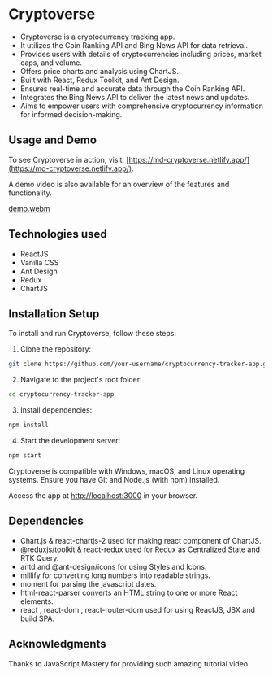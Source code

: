 # Cryptoverse

-   Cryptoverse is a cryptocurrency tracking app.
-   It utilizes the Coin Ranking API and Bing News API for data retrieval.
-   Provides users with details of cryptocurrencies including prices, market caps, and volume.
-   Offers price charts and analysis using ChartJS.
-   Built with React, Redux Toolkit, and Ant Design.
-   Ensures real-time and accurate data through the Coin Ranking API.
-   Integrates the Bing News API to deliver the latest news and updates.
-   Aims to empower users with comprehensive cryptocurrency information for informed decision-making.

## Usage and Demo
To see Cryptoverse in action, visit: [https://md-cryptoverse.netlify.app/](https://md-cryptoverse.netlify.app/).

A demo video is also available for an overview of the features and functionality.

[demo.webm](https://user-images.githubusercontent.com/84818958/187052260-da671eba-f664-4678-92a7-419f06368db7.webm)



## Technologies used
- ReactJS
- Vanilla CSS
- Ant Design
- Redux
- ChartJS

## Installation Setup
To install and run Cryptoverse, follow these steps:

1. Clone the repository:
```bash
git clone https://github.com/your-username/cryptocurrency-tracker-app.git
```

2. Navigate to the project's root folder:
```bash
cd cryptocurrency-tracker-app
```

3. Install dependencies:
```bash
npm install
```

4. Start the development server:
```bash
npm start
```

Cryptoverse is compatible with Windows, macOS, and Linux operating systems. Ensure you have Git and Node.js (with npm) installed.

Access the app at [http://localhost:3000](http://localhost:3000) in your browser.

## Dependencies

-   Chart.js & react-chartjs-2 used for making react component of ChartJS.
-   @reduxjs/toolkit & react-redux used for Redux as Centralized State and RTK Query.
-   antd and @ant-design/icons for using Styles and Icons.
-   millify for converting long numbers into readable strings.
-   moment for parsing the javascript dates.
-   html-react-parser converts an HTML string to one or more React elements.
-   react , react-dom , react-router-dom used for using ReactJS, JSX and build SPA.


## Acknowledgments
Thanks to JavaScript Mastery for providing such amazing tutorial video.
